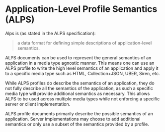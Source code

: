 Application-Level Profile Semantics (ALPS)
==========================================
Alps is (as stated in the ALPS specification):

> a data format for defining simple descriptions of application-level semantics.

ALPS documents can be used to represent the general semantics of an application
in a media type agnostic manner. This means one can use an ALPS profile to write
the high level semantics of an application and apply it to a specific media type
such as HTML, Collection+JSON, UBER, Siren, etc.

While ALPS profiles do describe the semantics of an application, they do not
fully describe all the semantics of the application, as such a specific media
type will provide additional semantics as necessary. This allows ALPS to be used
across multiple media types while not enforcing a specific server or client
implementation.

ALPS profile documents primarily describe the possible semantics of an
application. Server implementations may choose to add additional semantics or
only use a subset of the semantics provided by a profile.

